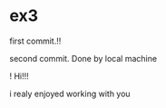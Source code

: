 # ex3

first commit.!!

second commit. Done by local machine

!
Hi!!! 

i realy enjoyed working with you
